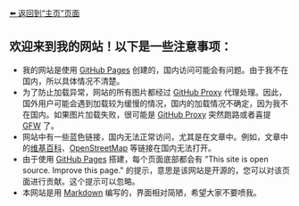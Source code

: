 [⬅️ 返回到“主页”页面](./)

## 欢迎来到我的网站！以下是一些注意事项：
- 我的网站是使用 [GitHub Pages](https://pages.github.com/) 创建的，国内访问可能会有问题。由于我不在国内，所以具体情况不清楚。
- 为了防止加载异常，网站的所有图片都经过 [GitHub Proxy](https://mirror.ghproxy.com/) 代理处理。因此，国外用户可能会遇到加载较为缓慢的情况，国内的加载情况不确定，因为我不在国内。如果图片加载失败，很可能是 [GitHub Proxy](https://mirror.ghproxy.com/) 突然跑路或者喜提 [GFW](https://zh.m.wikipedia.org/wiki/%E9%98%B2%E7%81%AB%E9%95%BF%E5%9F%8E) 了。
- 网站中有一些蓝色链接，国内无法正常访问，尤其是在文章中。例如，文章中的[维基百科](https://zh.m.wikipedia.org/wiki/Wikipedia:%E9%A6%96%E9%A1%B5)、[OpenStreetMap](https://www.openstreetmap.org/about) 等链接在国内无法打开。
- 由于使用 [GitHub Pages](https://pages.github.com/) 搭建，每个页面底部都会有 "This site is open source. Improve this page." 的提示，意思是该网站是开源的，您可以对该页面进行贡献。这个提示可以忽略。
- 本网站是用 [Markdown](https://zh.m.wikipedia.org/wiki/Markdown) 编写的，界面相对简陋，希望大家不要喷我。